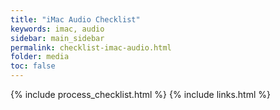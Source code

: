 ```yaml
---
title: "iMac Audio Checklist"
keywords: imac, audio
sidebar: main_sidebar
permalink: checklist-imac-audio.html
folder: media
toc: false
---
```


{% include process_checklist.html %}
{% include links.html %}

